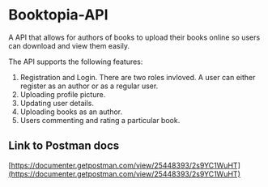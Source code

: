 # Booktopia-API
A API that allows for authors of books to upload their books online so users can download and view them easily.

The API supports the following features:
1. Registration and Login. There are two roles invloved. A user can either register as an author or as a regular user.
2. Uploading profile picture.
3. Updating user details.
4. Uploading books as an author.
5. Users commenting and rating a particular book.

## Link to Postman docs
[https://documenter.getpostman.com/view/25448393/2s9YC1WuHT](https://documenter.getpostman.com/view/25448393/2s9YC1WuHT)
